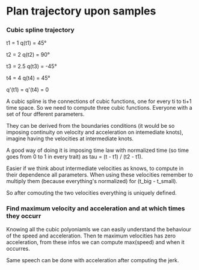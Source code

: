 # Plan trajectory upon samples

### Cubic spline trajectory

t1 = 1    q(t1) = 45°

t2 = 2    q(t2) = 90°

t3 = 2.5  q(t3) = -45°

t4 = 4    q(t4) = 45°

q'(t1) = q'(t4) = 0

A cubic spline is the connections of cubic functions, one for every ti to ti+1 time space. So we need to compute three cubic functions.
Everyone with a set of four dfferent parameters. 

They can be derived from the boundaries conditions (it would be so imposing continuity on velocity and acceleration on intemediate knots), imagine having the velocities at intermediate knots. 

A good way of doing it is imposing time law with normalized time (so time goes from 0 to 1 in every trait) as tau = (t - t1) / (t2 - t1).

Easier if we think about intermediate velocities as knows, to compute in their dependence all parameters. When using these velocities remember to multiply them (because everything's normalized) for (t_big - t_small).

So after comouting the two velocities everything is uniquely defined. 

### Find maximum velocity and acceleration and at which times they occurr

Knowing all the cubic polyoniamls we can easily understand the behaviour of the speed and acceleration. Then te maximum velocities has zero acceleration, from these infos we can compute max(speed) and when it occurres.

Same speech can be done with acceleration after computing the jerk. 



